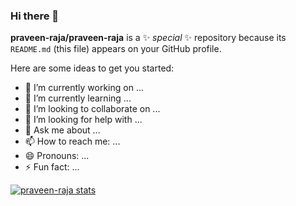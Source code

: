 ### Hi there 👋


**praveen-raja/praveen-raja** is a ✨ _special_ ✨ repository because its `README.md` (this file) appears on your GitHub profile.

Here are some ideas to get you started:

- 🔭 I’m currently working on ...
- 🌱 I’m currently learning ...
- 👯 I’m looking to collaborate on ...
- 🤔 I’m looking for help with ...
- 💬 Ask me about ...
- 📫 How to reach me: ...
- 😄 Pronouns: ...
- ⚡ Fun fact: ...

[![praveen-raja stats](https://github-readme-stats.vercel.app/api?username=praveen-raja&show_icons=true&theme=onedark)](https://github.com/anuraghazra/github-readme-stats)
